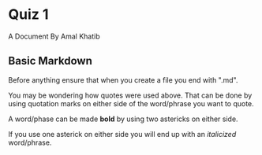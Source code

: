 # **Quiz 1**
A Document By Amal Khatib

## Basic Markdown

Before anything ensure that when you create a file you end with ".md".

You may be wondering how quotes were used above. That can be done by using quotation marks on either side of the word/phrase you want to quote.

A word/phase can be made **bold** by using two astericks on either side.

If you use one asterick on either side you will end up with an *italicized* word/phrase.

